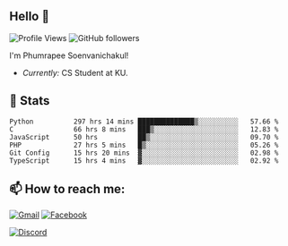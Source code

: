 
<h2>Hello 👋</h2> 

![Profile Views](https://komarev.com/ghpvc/?username=Homiez09&label=Profile%20views&color=0e75b6&style=flat)
![GitHub followers](https://img.shields.io/github/followers/HomieZ09.svg?style=social&label=Follow)


I'm Phumrapee Soenvanichakul!

- <i>Currently:</i> CS Student at KU.

<h2>👀 Stats</h2>

<!--START_SECTION:waka-->

```text
Python          297 hrs 14 mins ██████████████▒░░░░░░░░░░   57.66 %
C               66 hrs 8 mins   ███▒░░░░░░░░░░░░░░░░░░░░░   12.83 %
JavaScript      50 hrs          ██▒░░░░░░░░░░░░░░░░░░░░░░   09.70 %
PHP             27 hrs 5 mins   █▒░░░░░░░░░░░░░░░░░░░░░░░   05.26 %
Git Config      15 hrs 20 mins  ▓░░░░░░░░░░░░░░░░░░░░░░░░   02.98 %
TypeScript      15 hrs 4 mins   ▓░░░░░░░░░░░░░░░░░░░░░░░░   02.92 %
```

<!--END_SECTION:waka-->

<h2>📫 How to reach me:</h2>

<a href="mailto:phumrapeesoen1@gmail.com">![Gmail](https://img.shields.io/badge/Gmail-D14836?style=for-the-badge&logo=gmail&logoColor=white)</a> 
<a href="https://web.facebook.com/phumrapee.soenvanichakul.3/">![Facebook](https://img.shields.io/badge/Facebook-4267B2?style=for-the-badge&logo=facebook&logoColor=white)</a>

<a href="https://discord.gg/EWnAEUtFVm">![Discord](https://discord.c99.nl/widget/theme-1/297740667784921089.png)</a> 
